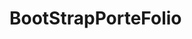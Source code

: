 # BootStrapPorteFolio
<a href="https://zupimages.net/viewer.php?id=20/34/r6u7.png"><img src="https://zupimages.net/up/20/34/r6u7.png" alt="" /></a>
